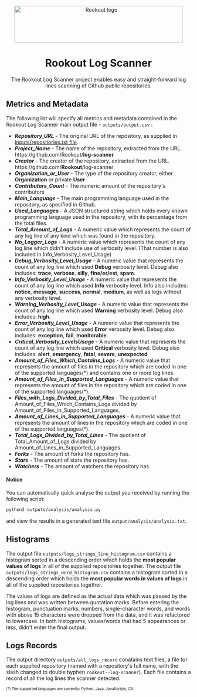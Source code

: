 <p align="center">
    <a href="https://www.rookout.com/" target="_blank">
        <img src="https://github.com/Rookout/docs/blob/master/website/static/img/logos/rookout_logo_horizontal.svg" alt="Rookout logo" width="460" height="100">
    </a>
</p>

<h1 align="center">Rookout Log Scanner</h1>
<p align="center">
    The Rookout Log Scanner project enables easy and straight-forward log lines scanning of Github public repositories.
</p>

## Metrics and Metadata

The following list will specify all metrics and metadata contained in the Rookout Log Scanner main output file - `outputs/output.csv` :

* ***Repository_URL*** - The original URL of the repository, as supplied in [inputs/repositories.txt file](https://github.com/Rookout/log-scanner/tree/master/inputs/repositories.txt).
* ***Project_Name*** - The name of the repository, extracted from the URL. htt<span>ps://github</span>.com/Rookout/**log-scanner**
* ***Creator*** - The creator of the repository, extracted from the URL. htt<span>ps://github</span>.com/**Rookout**/log-scanner
* ***Organization_or_User*** - The type of the repository creator, either **Organization** or private **User**
* ***Contributors_Count*** - The numeric amount of the repository's contributors
* ***Main_Language*** - The main programming language used in the repository, as specified in Github.
* ***Used_Languages*** - A JSON structured string which holds every known programming language used in the repository, with its percentage from the total files.
* ***Total_Amount_of_Logs*** - A numeric value which represents the count of any log line of any kind which was found in the repository.
* ***No_Logger_Logs*** - A numeric value which represents the count of any log line which didn't include use of verbosity level. (That number is also included in Info_Verbosity_Level_Usage)
* ***Debug_Verbosity_Level_Usage*** - A numeric value that represents the count of any log line which used **Debug** verbosity level. Debug also includes: **trace**, **verbose**, **silly**, **fine/er/est**, **spam**.
* ***Info_Verbosity_Level_Usage*** - A numeric value that represents the count of any log line which used **Info** verbosity level. Info also includes: **notice**, **message**, **success**, **normal**, **medium**, as well as logs without any verbosity level.
* ***Warning_Verbosity_Level_Usage*** - A numeric value that represents the count of any log line which used **Warning** verbosity level. Debug also includes: **high**.
* ***Error_Verbosity_Level_Usage*** - A numeric value that represents the count of any log line which used **Error** verbosity level. Debug also includes: **exception**, **fail**, **monitorable**.
* ***Critical_Verbosity_LevelsUsage*** - A numeric value that represents the count of any log line which used **Critical** verbosity level. Debug also includes: **alert**, **emergency**, **fatal**, **severe**, **unexpected**.
* ***Amount_of_Files_Which_Contains_Logs*** - A numeric value that represents the amount of files in the repository which are coded in one of the supported languages(*) and contains one or more log lines.
* ***Amount_of_Files_in_Supported_Languages*** - A numeric value that represents the amount of files in the repository which are coded in one of the supported languages(*).
* ***Files_with_Logs_Divided_by_Total_Files*** - The quotient of Amount_of_Files_Which_Contains_Logs divided by Amount_of_Files_in_Supported_Languages.
* ***Amount_of_Lines_in_Supported_Languages*** - A numeric value that represents the amount of lines in the repository which are coded in one of the supported languages(*).
* ***Total_Logs_Divided_by_Total_Lines*** - The quotient of Total_Amount_of_Logs divided by Amount_of_Lines_in_Supported_Languages.
* ***Forks*** - The amount of forks the repository has.
* ***Stars*** - The amount of stars the repository has.
* ***Watchers*** - The amount of watchers the repository has.

#### Notice
You can automatically quick analyse the output you received by running the following script:
```bash
python3 outputs/analysis/analysis.py
```
and view the results in a generated text file `output/analysis/analysis.txt`.

## Histograms

The output file `outputs/logs_strings_line_histogram.csv` contains a histogram sorted in a descending order which holds the **most popular values of logs** in all of the supplied repositories together.
The output file `outputs/logs_strings_word_histogram.csv` contains a histogram sorted in a descending order which holds the **most popular words in values of logs** in all of the supplied repositories together.

The values of logs are defined as the actual data which was passed by the log lines and was written between quotation marks. Before entering the histogram, punctuation marks, numbers, single-character words, and words with above 15 characters were dropped from the data, and it was refactored to lowercase. In both histograms, values/words that had 5 appearances or less, didn't enter the final output.

## Logs Records

The output directory `outputs/all_logs_record` conatains text files, a file for each supplied repository (named with a repository's full name, with the slash changed to double hyphen `rookout--log-scanner`). Each file contains a record of all the log lines the scanner detected.

<p style="font-size:x-small;">(*) The supported languages are currently: Python, Java, JavaScripts, C#.</p>
